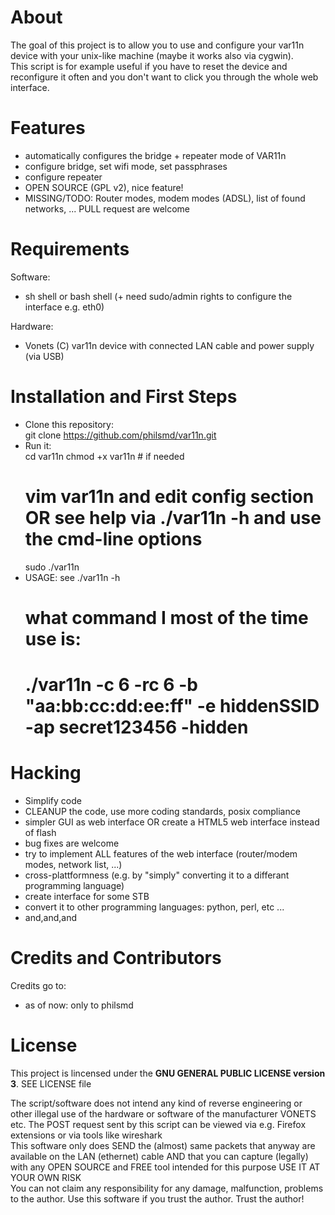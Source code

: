 # About

The goal of this project is to allow you to use and configure your var11n device with your unix-like machine (maybe it works also via cygwin).  
This script is for example useful if you have to reset the device and reconfigure it often and you don't want to click you through the whole web interface.

# Features  
* automatically configures the bridge + repeater mode of VAR11n
* configure bridge, set wifi mode, set passphrases
* configure repeater
* OPEN SOURCE (GPL v2), nice feature!
* MISSING/TODO: Router modes, modem modes (ADSL), list of found networks, ... PULL request are welcome

# Requirements

Software:  
- sh shell or bash shell (+ need sudo/admin rights to configure the interface e.g. eth0)

Hardware:  
- Vonets (C) var11n device with connected LAN cable and power supply (via USB)

# Installation and First Steps

* Clone this repository:  
    git clone https://github.com/philsmd/var11n.git  
* Run it:  
    cd var11n
    chmod +x var11n # if needed
    # vim var11n and edit config section OR see help via ./var11n -h and use the cmd-line options
    sudo ./var11n
* USAGE:
    see ./var11n -h
    # what command I most of the time use is:
    # ./var11n -c 6 -rc 6 -b "aa:bb:cc:dd:ee:ff" -e hiddenSSID -ap secret123456 -hidden
      
# Hacking

* Simplify code
* CLEANUP the code, use more coding standards, posix compliance
* simpler GUI as web interface OR create a HTML5 web interface instead of flash
* bug fixes are welcome
* try to implement ALL features of the web interface (router/modem modes, network list, ...)
* cross-plattformness (e.g. by "simply" converting it to a differant programming language)
* create interface for some STB
* convert it to other programming languages: python, perl, etc ...
* and,and,and

# Credits and Contributors 
Credits go to:  
  
* as of now: only to philsmd

# License

This project is lincensed under the **GNU GENERAL PUBLIC LICENSE version 3**. SEE LICENSE file

The script/software does not intend any kind of reverse engineering or other illegal use of the hardware
or software of the manufacturer VONETS etc.
The POST request sent by this script can be viewed via e.g. Firefox extensions or via tools like wireshark  
This software only does SEND the (almost) same packets that anyway are available on the LAN (ethernet)
cable AND that you can capture (legally) with any OPEN SOURCE and FREE tool intended for this purpose
USE IT AT YOUR OWN RISK  
You can not claim any responsibility for any damage, malfunction, problems to the author. Use this software
if you trust the author. Trust the author!

